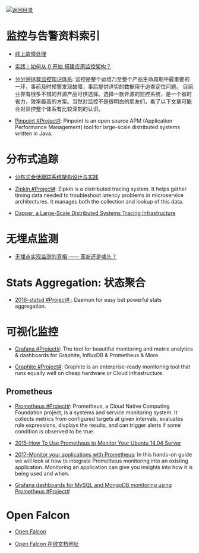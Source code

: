 [![返回目录](https://parg.co/UGo)](https://github.com/wxyyxc1992/Awesome-Reference)

# 监控与告警资料索引

* [线上故障处理](http://blog.brucefeng.info/post/fix-online-accident)

* [实践｜如何从 0 开始 搭建应用监控架构？ ](http://mp.weixin.qq.com/s?__biz=MzAwNzA0NTMzMQ==&mid=2653202747&idx=1&sn=1f7b7425416a83c83accde49faad88bf&chksm=80d42087b7a3a9915e92be57daeb7ddfc1f3942908e772c01f00e33b9da3b3f601cf089e691c&mpshare=1&scene=23&srcid=1209HSNqc8p1yXBovoJNoyMp#rd)

* [分分钟拯救监控知识体系](http://mp.weixin.qq.com/s/TnhE_4afl0valv41V5ZFDA): 监控是整个运维乃至整个产品生命周期中最重要的一环，事前及时预警发现故障，事后提供详实的数据用于追查定位问题。 目前业界有很多不错的开源产品可供选择。选择一款开源的监控系统，是一个省时省力，效率最高的方案。当然对监控不是很明白的朋友们，看了以下文章可能会对监控整个体系有比较深刻的认识。

- [Pinpoint #Project#](https://github.com/naver/pinpoint): Pinpoint is an open source APM (Application Performance Management) tool for large-scale distributed systems written in Java.

# 分布式追踪

* [分布式会话跟踪系统架构设计与实践](http://www.tuicool.com/articles/Az6FRz)

* [Zipkin #Project#](http://zipkin.io/): Zipkin is a distributed tracing system. It helps gather timing data needed to troubleshoot latency problems in microservice architectures. It manages both the collection and lookup of this data.

* [Dapper, a Large-Scale Distributed Systems Tracing Infrastructure](https://research.google.com/pubs/pub36356.html)

# 无埋点监测

* [无埋点实现监测的真相 —— 革新还是噱头？](http://mp.weixin.qq.com/s/hDu7wTQG7DhdqdhojwX_qw)

# Stats Aggregation: 状态聚合

* [2016-statsd #Project# ](https://github.com/etsy/statsd): Daemon for easy but powerful stats aggregation.

# 可视化监控

* [Grafana #Project#](https://github.com/grafana/grafana): The tool for beautiful monitoring and metric analytics & dashboards for Graphite, InfluxDB & Prometheus & More.

* [Graphite #Project#](https://graphiteapp.org/): Graphite is an enterprise-ready monitoring tool that runs equally well on cheap hardware or Cloud infrastructure.

## Prometheus

* [Prometheus #Project#](https://prometheus.io/): Prometheus, a Cloud Native Computing Foundation project, is a systems and service monitoring system. It collects metrics from configured targets at given intervals, evaluates rule expressions, displays the results, and can trigger alerts if some condition is observed to be true.

* [2015-How To Use Prometheus to Monitor Your Ubuntu 14.04 Server](https://parg.co/Ura)

* [2017-Monitor your applications with Prometheus](https://blog.alexellis.io/prometheus-monitoring/): In this hands-on guide we will look at how to integrate Prometheus monitoring into an existing application. Monitoring an application can give you insights into how it is being used and when.

* [Grafana dashboards for MySQL and MongoDB monitoring using Prometheus #Project#](https://github.com/percona/grafana-dashboards)

# Open Falcon

* [Open Falcon](http://open-falcon.org/)

* [Open Falcon 在线文档地址](http://book.open-falcon.org/)
